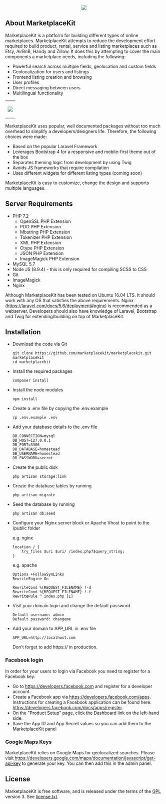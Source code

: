 <p align="center"><img src="https://marketplace-kit.s3.amazonaws.com/logo.png"></p>

## About MarketplaceKit

MarketplaceKit is a platform for building different types of online marketplaces. MarketplaceKit attempts to reduce the development effort required to build product, rental, service and listing marketplaces such as Etsy, AirBnB, Handy and Zillow. It does this by attempting to cover the main components a marketplace needs, including the following:

- Powerful search across multiple fields, geolocation and custom fields
- Geolocalization for users and listings
- Frontend listing creation and browsing
- User profiles
- Direct messaging between users
- Multilingual functionality

<table><tr><td><p align="center"><img src="https://marketplace-kit.s3.amazonaws.com/preview.png"></p>
</td></tr></table>


MarketplaceKit uses popular, well documented packages without too much overhead to simplify a developers/designers life. Therefore, the following choices were made:

- Based on the popular Laravel Framework
- Leverages Bootstrap 4 for a responsive and mobile-first theme out of the box
- Separates theming logic from development by using Twig
- Avoids JS frameworks that require compilation
- Uses different widgets for different listing types (coming soon)

MarketplaceKit is easy to customize, change the design and supports multiple languages.



## Server Requirements

- PHP 7.2
  - OpenSSL PHP Extension
  - PDO PHP Extension
  - Mbstring PHP Extension
  - Tokenizer PHP Extension
  - XML PHP Extension
  - Ctype PHP Extension
  - JSON PHP Extension
  - ImageMagick PHP Extension
- MySQL 5.7
- Node JS (8.9.4) - this is only required for compiling SCSS to CSS
- Git
- ImageMagick
- Nginx

Although MarketplaceKit has been tested on Ubuntu 16.04 LTS. It should work with any OS that satisfies the above requirements. Nginx (https://laravel.com/docs/5.6/deployment#nginx) is recommended as a webserver. Developers should also have knowledge of Laravel, Bootstrap and Twig for extending/building on top of MarketplaceKit.



## Installation

- Download the code via Git

  ```
  git clone https://github.com/marketplacekit/marketplacekit.git marketplacekit
  cd marketplacekit
  ```

- Install the required packages

  ```
  composer install
  ```

- Install the node modules

  ```
  npm install
  ```

- Create a .env file by copying the .env.example

  ```
  cp .env.example .env
  ```

- Add your database details to the .env file

  ```
  DB_CONNECTION=mysql
  DB_HOST=127.0.0.1
  DB_PORT=3306
  DB_DATABASE=homestead
  DB_USERNAME=homestead
  DB_PASSWORD=secret
  ```

- Create the public disk

  ```
  php artisan storage:link
  ```
  
- Create the database tables by running

  ```
  php artisan migrate
  ```

- Seed the database by running

  ```
  php artisan db:seed
  ```

- Configure your Nginx server block or Apache Vhost to point to the /public folder

  e.g. nginx

  ```
  location / {
      try_files $uri $uri/ /index.php?$query_string;
  }
  ```

  e.g. apache

  ```
  Options +FollowSymLinks
  RewriteEngine On
  
  RewriteCond %{REQUEST_FILENAME} !-d
  RewriteCond %{REQUEST_FILENAME} !-f
  RewriteRule ^ index.php [L]
  ```

- Visit your domain login and change the default password

  ```
  Default username: admin
  Default password: changeme
  ```
  
- Add your domain to APP_URL in .env file
  ```
  APP_URL=http://localhost.com
  ```
  Don't forget to add https:// in production.


### Facebook login

In order for your users to login via Facebook you need to register for a Facebook key.

- Go to https://developers.facebook.com and register for a developer account.
- Create a Facebook app via https://developers.facebook.com/apps. Instructions for creating a Facebook application can be found here: https://developers.facebook.com/docs/apps/register.
- On the "Product Setup" page, click the Dashboard link on the left-hand side.
- Save the App ID and App Secret values so you can add them to the MarketplaceKit panel



### Google Maps Keys

MarketplaceKit relies on Google Maps for geolocalized searches. Please visit https://developers.google.com/maps/documentation/javascript/get-api-key to generate  your key. You can then add this in the admin panel.



## License
MarketplaceKit is free software, and is released under the terms of the <abbr title="GNU General Public License">GPL</abbr> version 3. See <a href="license.txt">license.txt</a>.
